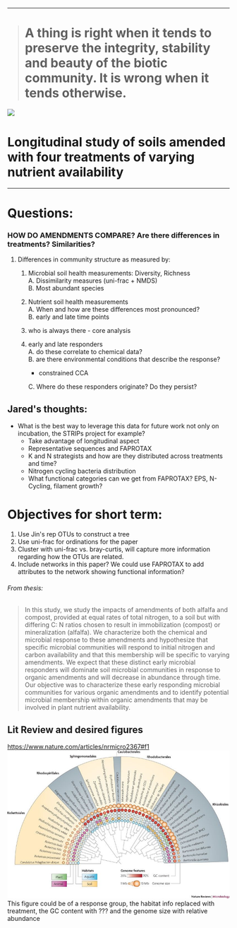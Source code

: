 ------------------------------------------------------------------------

> A thing is right when it tends to preserve the integrity, stability and beauty of the biotic community. It is wrong when it tends otherwise.
> ============================================================================================================================================

![](./images/giphy.gif)

Longitudinal study of soils amended with four treatments of varying nutrient availability
=========================================================================================

------------------------------------------------------------------------

Questions:
==========

### HOW DO AMENDMENTS COMPARE? Are there differences in treatments? Similarities?

1.  Differences in community structure as measured by:
    1.  Microbial soil health measurements: Diversity, Richness  
        A. Dissimilarity measures (uni-frac + NMDS)  
        B. Most abundant species  
    2.  Nutrient soil health measurements  
        A. When and how are these differences most pronounced?  
        B. early and late time points  
    3.  who is always there - core analysis  
    4.  early and late responders  
        A. do these correlate to chemical data?  
        B. are there environmental conditions that describe the
        response?  
        + constrained CCA

        C. Where do these responders originate? Do they persist?

Jared's thoughts:
-----------------

-   What is the best way to leverage this data for future work not only
    on incubation, the STRIPs project for example?
    -   Take advantage of longitudinal aspect
    -   Representative sequences and FAPROTAX
    -   K and N strategists and how are they distributed across
        treatments and time?
    -   Nitrogen cycling bacteria distribution
    -   What functional categories can we get from FAPROTAX? EPS,
        N-Cycling, filament growth?

Objectives for short term:
==========================

1.  Use Jin's rep OTUs to construct a tree
2.  Use uni-frac for ordinations for the paper
3.  Cluster with uni-frac vs. bray-curtis, will capture more information
    regarding how the OTUs are related.
4.  Include networks in this paper? We could use FAPROTAX to add
    attributes to the network showing functional information?

###### From thesis:

> In this study, we study the impacts of amendments of both alfalfa and
> compost, provided at equal rates of total nitrogen, to a soil but with
> differing C: N ratios chosen to result in immobilization (compost) or
> mineralization (alfalfa). We characterize both the chemical and
> microbial response to these amendments and hypothesize that specific
> microbial communities will respond to initial nitrogen and carbon
> availability and that this membership will be specific to varying
> amendments. We expect that these distinct early microbial responders
> will dominate soil microbial communities in response to organic
> amendments and will decrease in abundance through time. Our objective
> was to characterize these early responding microbial communities for
> various organic amendments and to identify potential microbial
> membership within organic amendments that may be involved in plant
> nutrient availability.

Lit Review and desired figures
------------------------------

<https://www.nature.com/articles/nrmicro2367#f1>  
![](./images/nrmicro2367-f1.jpg)  
This figure could be of a response group, the habitat info replaced with
treatment, the GC content with ??? and the genome size with relative
abundance
